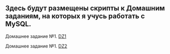 ## Здесь будут размещены скрипты к Домашним заданиям, на которых я учусь работать с MySQL.

Домашнее задание №1. [DZ1](Phone.sql)

Домашнее задание №1. [DZ2](Sales_Orders.sql)
